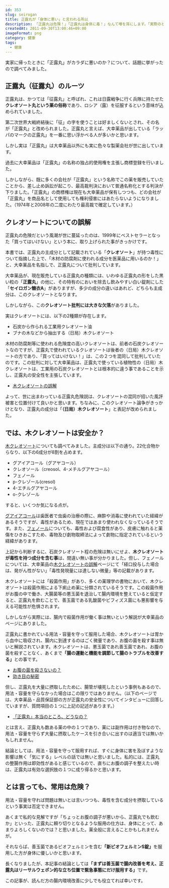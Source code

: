 ```yaml
---
id: 353
slug: seirogan
title: 正露丸が「身体に悪い」と言われる所以
description: 「正露丸は危険！」「正露丸は身体に毒！」なんて噂を耳にします。「実際のところ、どうなんだ？」と言う話です。
createdAt: 2011-09-30T13:00:46+09:00
imageFormat: png
category: 健康
tags:
  - 健康
---
```


実家に帰ったときに「正露丸」がカラダに悪いのか？について、話題に挙がったので調べてみました。

## 正露丸（征露丸）のルーツ

正露丸は、かつては「征露丸」と呼ばれ、これは日露戦争に行く兵隊に持たせた<strong>クレオソート丸という薬の俗称</strong>であり、ロシア（露）を征服するという意味が込められていました。

第二次世界大戦終結後に「征」の字を使うことは好ましくないとされ、その名が「正露丸」と改められました。正露丸と言えば、大幸薬品が出している「ラッパのマークの正露丸」を一番に思い浮かべる人が多いかと思います。

しかし実は「正露丸」は大幸薬品以外にも実に色々な製薬会社が世に出しています。

<app-capture-image article-id="353" img-file-name="20110927_seirogan_iroiro.jpg" caption="いろいろなマークの正露丸"></app-capture-image>

過去に大幸薬品は「正露丸」の名称の独占的使用権を主張し商標登録を行いました。

しかしながら、既に多くの会社が「正露丸」という名称でこの薬を販売していたことから、差し止め訴訟が起こり、最高裁判決において普通名称化とする判決が下りました。「正露丸」の商標権は現在も大幸薬品が保有しつつも、どの会社が「正露丸」を商品名として使用しても権利侵害にはあたらないようになりました。（1974年と2008年の二度にわたり最高裁で確定しています。）

## クレオソートについての誤解

正露丸の危険だという風潮が世に蔓延ったのは、1999年にベストセラーとなった「買ってはいけない」という本に、取り上げられた事がきっかけです。

<app-yomereba-link item-title="買ってはいけない (『週刊金曜日』ブックレット)" img-file-name="kattehaikenai_500x500.png" author-name="船瀬俊介" amazon-item-id="4906605036"  rakuten-item-id="1786017"></app-yomereba-link>

本書では、正露丸の主成分として記載されている「<strong>クレオソート</strong>」が持つ毒性について指摘した上で、「木材の防腐剤に使われる成分を医薬品に用いるのか！」と、大幸薬品を名指しで、正露丸について批判しています。

大幸薬品が、現在販売している正露丸の種類には、いわゆる正露丸の形をした黒い粒の「<strong>正露丸</strong>」の他に、その特有のにおいを除去し飲みやすい白い錠剤にした「<strong>セイロガン糖衣A</strong>」がありますが、多少の成分の違いはあれど、どちらも主成分は、このクレオソートとなります。

しかしながら、この<strong>クレオソート批判には大きな欠落</strong>がありました。

実はクレオソートには、以下の2種類が存在します。

* 石炭から作られる工業用クレオソート油
* ブナの木などから抽出する（日局）木クレオソート

木材の防腐剤等に使われる危険度の高いクレオソートは、前者の石炭クレオソートなのですが、正露丸で使われているクレオソートは後者の（日局）木クレオソートの方であり、「買ってはいけない！」は、この２つを混同して批判していたのです。この批判に対して大幸薬品は、正露丸で使っている植物性の（日局）木クレオソートは、工業用の石炭クレオソートとは根本的に違う事であることを示し、正露丸の安全性を主張しています。

* <a href="http://www.seirogan.co.jp/products/seirogan/truth/creosote01.html" target="_blank" rel="noopener">木クレオソートの誤解</a>

よって、世に出まわっている正露丸危険説は、クレオソートの混同が招いた風評被害と位置付けて良いかと思います。ちなみに、このクレオソート論争がきっかけとなり、正露丸の成分は「<strong>（日局）木クレオソート</strong>」と表記が改められました。

## では、木クレオソートは安全か？

<a href="http://ja.wikipedia.org/wiki/%E6%97%A5%E5%B1%80%E3%82%AF%E3%83%AC%E3%82%AA%E3%82%BD%E3%83%BC%E3%83%88" target="_blank" rel="noopener">木クレオソート</a>についても調べてみました。主成分は以下の通り。22化合物からなり、以下の6成分が8割を占めます。

* グアイアコール（グアヤコール）
* クレオソール（creosol、4-メチルグアヤコール）
* フェノール
* p-クレゾール(cresol)
* 4-エチルグアヤコール
* o-クレゾール

すると、いくつか気になる点が。

<a href="http://ja.wikipedia.org/wiki/%E3%82%B0%E3%82%A2%E3%82%A4%E3%82%A2%E3%82%B3%E3%83%BC%E3%83%AB" target="_blank" rel="noopener">グアイアコール</a>は歯医者で虫歯の治療の際に、麻酔や消毒に使われていた経緯があるそうですが、毒性があるため、現在ではあまり使われなくなっているそうです。また、<a href="http://ja.wikipedia.org/wiki/%E3%83%95%E3%82%A7%E3%83%8E%E3%83%BC%E3%83%AB" target="_blank" rel="noopener">フェノール</a>についても、毒性および腐食性があり、皮膚に触れると薬傷をひきおこすため、毒物及び劇物取締法によって劇物に指定されているという経緯があります。

上記から判断するに、石炭クレオソート程の危険は無いにせよ、<strong>木クレオソートが毒性を持つ成分を含む事</strong>は、間違い無い事が分かりました。但し、フェノールについては、大幸薬品の<a href="http://www.seirogan.co.jp/products/seirogan/truth/creosote01.html" target="_blank" rel="noopener">木クレオソートの誤解</a>ページにて「経口投与した場合は、発がん性がない」「毒性発現量には達しない微量」等の記載があります。

木クレオソートには「殺菌作用」があり、多くの薬理学の書物において、木クレオソートは殺菌作用による下痢止め薬に分類されているそうです。この殺菌作用がお腹の中で働き、大腸菌等の悪玉菌を退治して腸内環境を整えていると仮定すると、正露丸を飲むことで、善玉菌である乳酸菌やビフィズス菌にも悪影響を与える可能性が危惧されます。

しかしながら実際には、腸内で殺菌作用が働く事は無いという解説が大幸薬品のページにありました。

正露丸に書かれている用法・容量を守って服用した場合、木クレオソートは胃から血中に吸収され、腸内に到達するのはごく微量であり、お腹の菌を殺す事は無いと解説されています。木クレオソートは、悪玉菌であれ善玉菌であれ、お腹の菌を殺すことなく、あくまで<strong>「腸の運動と機能を調節して腸のトラブルを改善する」</strong>との事です。

* <a href="http://www.seirogan.co.jp/products/seirogan/truth/creosote02.html" target="_blank" rel="noopener">お腹の菌を殺さないの？</a>
* <a href="http://www.seirogan.co.jp/products/seirogan/truth/work.html" target="_blank" rel="noopener">効き目の秘密</a>

但し、正露丸を大量に摂取したために、腸管が壊死したという事例もあるので、用法・容量を守らなかった場合はこの限りではありません。（以下のページでは、大幸薬品・品質保証部の方が正露丸の安全性についてインタビューに回答していますが、質問項目の１つに上記の記述があります。）

* <a href="https://aspara.asahi.com/blog/kochiraapital/entry/616Lb0mtWo" target="_blank" class="broken_link">「正露丸」本当のところ、どうなの？</a>

とは言え、正露丸も数ある薬の中の１つであり、薬には副作用は付き物なので、用法・容量を守らず大量に摂取したケースを引き合いに出すのは適当では無いかもしれません。

結論としては、用法・容量を守って服用すれば、すぐに身体に害を及ぼすような影響は無く「気にする」レベルの話では無いと思いました。私的には、正露丸の整腸作用は即効性があると感じているので、直ちにお腹の調子を整えたい時は、正露丸は有効な選択肢の１つに成り得るかと思います。

## とは言っても、常用は危険？

用法・容量を守れば問題は無いとは言いつつも、毒性を含む成分を摂取しているという事実は否定できません。

あくまで私的な見解ですが「ちょっとお腹の調子が悪いから、正露丸でも飲むか」といった、正露丸に頼り切りとなるような服用の仕方は、身体にとって、あまりよろしくないのでは？と思いました。薬全般に言えることかもしれませんが。

それならば、善玉菌であるビオフェルミンを含む<strong>「新ビオフェルミンS錠」</strong>を服用した方が身体に優しいかと思います。

<app-kaereba-link item-title="新ビオフェルミンS錠" img-file-name="newbios_500x500.png" shop-name="大正製薬" amazon-item-id="B0765N9SRN" rakuten-item-id="a817513e27729d7e98b03b05aa886982" search-keyword="新ビオフェルミン S"></app-kaereba-link>

長くなりましたが、本記事の結論としては<strong>「まずは善玉菌で腸内改善を考え、正露丸はリーサルウェポン的な立ち位置で緊急事態にだけ服用する」</strong>です。

この記事が、読んだ方の腸内環境改善に少しでも役立てれば幸いです。

<app-kaereba-link item-title="正露丸" img-file-name="seirogan_500x500.png" shop-name="大幸薬品" amazon-item-id="B00B3DY8Y2" rakuten-item-id="1a23a55784a811d6f75ccad96c4bcd40" search-keyword="正露丸"></app-kaereba-link>

<app-kaereba-link item-title="セイロガン糖衣A" img-file-name="seirogan_500x500.png" shop-name="大幸薬品" amazon-item-id="B00B3DYJMS" rakuten-item-id="af0f3ae43c311ec6da91d5cb25096aee" search-keyword="セイロガン糖衣A"></app-kaereba-link>
